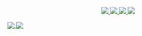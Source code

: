 <p align="center">
  <a href="https://twitter.com/dreadcode">
    <img src="https://img.shields.io/twitter/follow/dreadcode?style=for-the-badge&label=%40dreadl0ck&logo=twitter&logoColor=00AEFF&labelColor=black&color=7fff00">
  </a>
  <a href="https://www.linkedin.com/in/philipp-mieden-5a0790139/">
    <img src="https://img.shields.io/badge/-philipp%20mieden-blue?style=for-the-badge&logo=Linkedin&logoColor=00AEFF&labelColor=black&color=black">
  </a>
  <a href="https://dreadl0ck.net">
    <img src="https://img.shields.io/badge/dreadl0ck.net-0078D4?style=for-the-badge&logo=Microsoft-Outlook&logoColor=00AEFF&labelColor=black&color=black">
  </a>
  <a href="mailto:dreadl0ck@protonmail.ch">
    <img src="https://img.shields.io/badge/dreadl0ck@protonmail.ch-0078D4?style=for-the-badge&logo=Microsoft-Outlook&logoColor=00AEFF&labelColor=black&color=black">
  </a>
</p>

<a href="https://github.com/dreadl0ck">
  <img align="center" src="https://github-readme-stats.vercel.app/api?username=dreadl0ck&count_private=true&show_icons=true&theme=chartreuse-dark" />
</a>
<a href="https://github.com/dreadl0ck">
  <img align="center" src="https://github-readme-stats.vercel.app/api/top-langs/?username=dreadl0ck&layout=compact&theme=chartreuse-dark&langs_count=8" />
</a>
